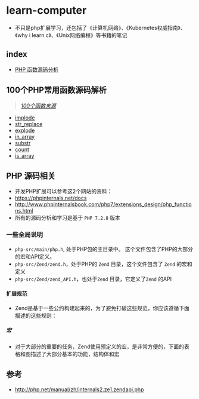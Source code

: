 # learn-computer
* 不只是php扩展学习，还包括了《计算机网络》、《Kubernetes权威指南》、《why i learn c》、《Unix网络编程》等书籍的笔记

## index
* [ PHP 函数源码分析](./src)

## 100个PHP常用函数源码解析
> [*100个函数来源*](https://learnku.com/php/t/25799)

* [implode](./src/function/string/implode.md)
* [str_replace](./src/function/str_replace.md)
* [explode](./src/function/string/explode.md)
* [in_array](./src/function/array/in_array.md)
* [substr](./src/function/string/substr.md)
* [count](./src/function/array/count.md)
* [is_array](./src/function/array/is_array.md)

## PHP 源码相关
* 开发PHP扩展可以参考这2个网站的资料：
* https://phpinternals.net/docs
* http://www.phpinternalsbook.com/php7/extensions_design/php_functions.html 
* 所有的源码分析和学习是基于 `PHP 7.2.8` 版本

### 一些全局说明
* `php-src/main/php.h`, 处于PHP包的主目录中。 这个文件包含了PHP的大部分的宏和API定义。
* `php-src/Zend/zend.h`，处于PHP的 `Zend` 目录，这个文件包含了 `Zend` 的宏和定义
* `php-src/Zend/zend_API.h`，也处于`Zend` 目录，它定义了`Zend` 的API

#### 扩展规范
* Zend是基于一些公约构建起来的，为了避免打破这些规范，你应该遵循下面描述的这些规则：

##### 宏
* 对于大部分的重要的任务，Zend使用预定义的宏，是非常方便的，下面的表格和图描述了大部分基本的功能，结构体和宏

## 参考
* http://php.net/manual/zh/internals2.ze1.zendapi.php
